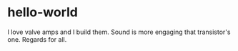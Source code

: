 # hello-world
I love valve amps and I build them. Sound is more engaging that transistor's one.
Regards for all.
